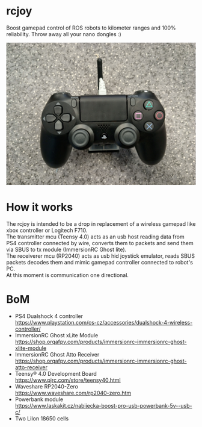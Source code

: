 # rcjoy
Boost gamepad control of ROS robots to kilometer ranges and 100% reliability. Throw away all your nano dongles :)

![rcjoy](./pictures/rcjoy_1.jpg "rcjoy")

# How it works
The rcjoy is intended to be a drop in replacement of a wireless gamepad like xbox controller or Logitech F710.  
The transmitter mcu (Teensy 4.0) acts as an usb host reading data from PS4 controller connected by wire, converts them to packets and send them via SBUS to tx module (ImmersionRC Ghost lite).  
The receiverer mcu (RP2040) acts as usb hid joystick emulator, reads SBUS packets decodes them and mimic gamepad controller connected to robot's PC.  
At this moment is communication one directional.

# BoM
  * PS4 Dualshock 4 controller  
   https://www.playstation.com/cs-cz/accessories/dualshock-4-wireless-controller/
  * ImmersionRC Ghost xLite Module  
   https://shop.orqafpv.com/products/immersionrc-immersionrc-ghost-xlite-module
  * ImmersionRC Ghost Atto Receiver  
   https://shop.orqafpv.com/products/immersionrc-immersionrc-ghost-atto-receiver
  * Teensy® 4.0 Development Board  
   https://www.pjrc.com/store/teensy40.html
  * Waveshare RP2040-Zero  
   https://www.waveshare.com/rp2040-zero.htm
  * Powerbank module  
   https://www.laskakit.cz/nabijecka-boost-pro-usb-powerbank-5v--usb-c/
  * Two LiIon 18650 cells
